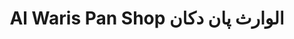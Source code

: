 ---
title: "Al Waris Pan Shop الوارث پان دکان"
url: /karachi/al-waris-pan-shop-lwrth-pn-dkhn/
shop: shop
---